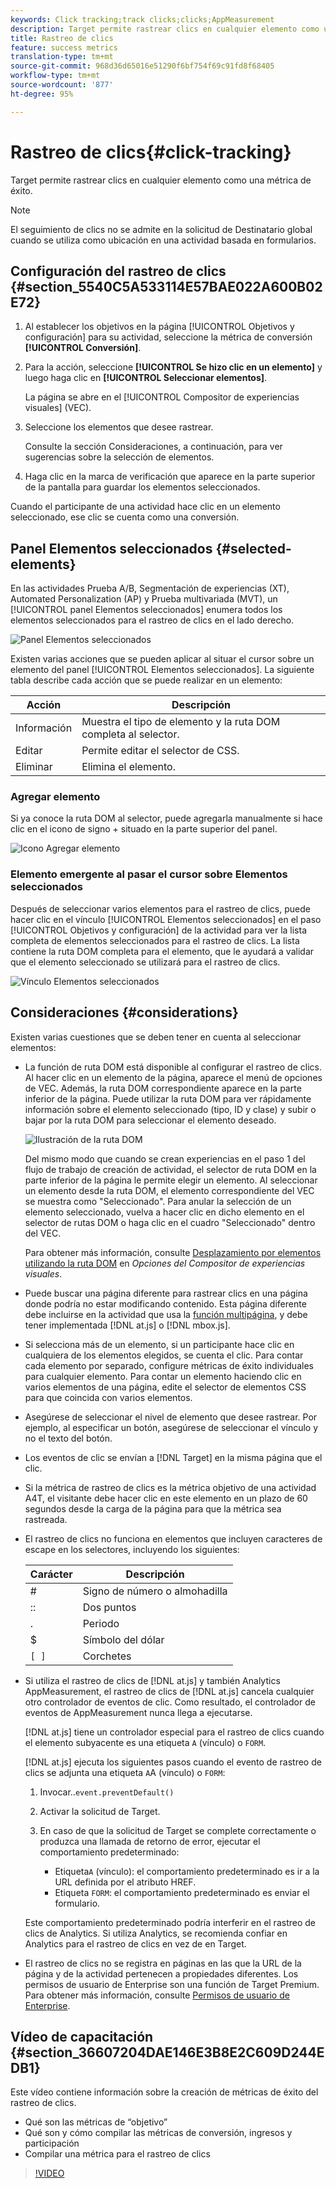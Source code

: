 ```yaml
---
keywords: Click tracking;track clicks;clicks;AppMeasurement
description: Target permite rastrear clics en cualquier elemento como una métrica de éxito.
title: Rastreo de clics
feature: success metrics
translation-type: tm+mt
source-git-commit: 968d36d65016e51290f6bf754f69c91fd8f68405
workflow-type: tm+mt
source-wordcount: '877'
ht-degree: 95%

---
```



# Rastreo de clics{#click-tracking}

Target permite rastrear clics en cualquier elemento como una métrica de éxito.

>[!NOTE]
>
>El seguimiento de clics no se admite en la solicitud de Destinatario global cuando se utiliza como ubicación en una actividad basada en formularios.

## Configuración del rastreo de clics {#section_5540C5A533114E57BAE022A600B02E72}

1. Al establecer los objetivos en la página [!UICONTROL Objetivos y configuración] para su actividad, seleccione la métrica de conversión **[!UICONTROL Conversión]**.
1. Para la acción, seleccione **[!UICONTROL Se hizo clic en un elemento]** y luego haga clic en **[!UICONTROL Seleccionar elementos]**.

   La página se abre en el [!UICONTROL Compositor de experiencias visuales] (VEC).

1. Seleccione los elementos que desee rastrear.

   Consulte la sección Consideraciones, a continuación, para ver sugerencias sobre la selección de elementos.

1. Haga clic en la marca de verificación que aparece en la parte superior de la pantalla para guardar los elementos seleccionados.

Cuando el participante de una actividad hace clic en un elemento seleccionado, ese clic se cuenta como una conversión.

## Panel Elementos seleccionados {#selected-elements}

En las actividades Prueba A/B, Segmentación de experiencias (XT), Automated Personalization (AP) y Prueba multivariada (MVT), un [!UICONTROL panel Elementos seleccionados] enumera todos los elementos seleccionados para el rastreo de clics en el lado derecho.

![Panel Elementos seleccionados](/help/c-activities/r-success-metrics/assets/selected-elements.png)

Existen varias acciones que se pueden aplicar al situar el cursor sobre un elemento del panel [!UICONTROL Elementos seleccionados]. La siguiente tabla describe cada acción que se puede realizar en un elemento:

| Acción | Descripción |
| --- | --- |
| Información | Muestra el tipo de elemento y la ruta DOM completa al selector. |
| Editar | Permite editar el selector de CSS. |
| Eliminar | Elimina el elemento. |

### Agregar elemento

Si ya conoce la ruta DOM al selector, puede agregarla manualmente si hace clic en el icono de signo + situado en la parte superior del panel.

![Icono Agregar elemento](/help/c-activities/r-success-metrics/assets/add-element.png)

### Elemento emergente al pasar el cursor sobre Elementos seleccionados

Después de seleccionar varios elementos para el rastreo de clics, puede hacer clic en el vínculo [!UICONTROL Elementos seleccionados] en el paso [!UICONTROL Objetivos y configuración] de la actividad para ver la lista completa de elementos seleccionados para el rastreo de clics. La lista contiene la ruta DOM completa para el elemento, que le ayudará a validar que el elemento seleccionado se utilizará para el rastreo de clics.

![Vínculo Elementos seleccionados](/help/c-activities/r-success-metrics/assets/elements-selected-link.png)

## Consideraciones {#considerations}

Existen varias cuestiones que se deben tener en cuenta al seleccionar elementos:

* La función de ruta DOM está disponible al configurar el rastreo de clics. Al hacer clic en un elemento de la página, aparece el menú de opciones de VEC. Además, la ruta DOM correspondiente aparece en la parte inferior de la página. Puede utilizar la ruta DOM para ver rápidamente información sobre el elemento seleccionado (tipo, ID y clase) y subir o bajar por la ruta DOM para seleccionar el elemento deseado.

   ![Ilustración de la ruta DOM](/help/c-activities/r-success-metrics/assets/click-tracking-dom.png)

   Del mismo modo que cuando se crean experiencias en el paso 1 del flujo de trabajo de creación de actividad, el selector de ruta DOM en la parte inferior de la página le permite elegir un elemento. Al seleccionar un elemento desde la ruta DOM, el elemento correspondiente del VEC se muestra como &quot;Seleccionado&quot;. Para anular la selección de un elemento seleccionado, vuelva a hacer clic en dicho elemento en el selector de rutas DOM o haga clic en el cuadro &quot;Seleccionado&quot; dentro del VEC.

   Para obtener más información, consulte [Desplazamiento por elementos utilizando la ruta DOM](/help/c-experiences/c-visual-experience-composer/viztarget-options.md#dom-path) en *Opciones del Compositor de experiencias visuales*.

* Puede buscar una página diferente para rastrear clics en una página donde podría no estar modificando contenido. Esta página diferente debe incluirse en la actividad que usa la  [función multipágina](/help/c-experiences/c-visual-experience-composer/multipage-activity.md#concept_277E096063E14813AC5D8EDFA1D2ED48), y debe tener implementada [!DNL at.js] o [!DNL mbox.js].
* Si selecciona más de un elemento, si un participante hace clic en cualquiera de los elementos elegidos, se cuenta el clic. Para contar cada elemento por separado, configure métricas de éxito individuales para cualquier elemento. Para contar un elemento haciendo clic en varios elementos de una página, edite el selector de elementos CSS para que coincida con varios elementos.
* Asegúrese de seleccionar el nivel de elemento que desee rastrear. Por ejemplo, al especificar un botón, asegúrese de seleccionar el vínculo y no el texto del botón.
* Los eventos de clic se envían a [!DNL Target] en la misma página que el clic.
* Si la métrica de rastreo de clics es la métrica objetivo de una actividad A4T, el visitante debe hacer clic en este elemento en un plazo de 60 segundos desde la carga de la página para que la métrica sea rastreada.
* El rastreo de clics no funciona en elementos que incluyen caracteres de escape en los selectores, incluyendo los siguientes:

   | Carácter | Descripción |
   |---|---|
   | # | Signo de número  o almohadilla |
   | :: | Dos puntos |
   | . | Periodo |
   | $ | Símbolo del dólar |
   | `[ ]` | Corchetes |

* Si utiliza el rastreo de clics de [!DNL at.js] y también Analytics AppMeasurement, el rastreo de clics de [!DNL at.js] cancela cualquier otro controlador de eventos de clic. Como resultado, el controlador de eventos de AppMeasurement nunca llega a ejecutarse.

   [!DNL at.js] tiene un controlador especial para el rastreo de clics cuando el elemento subyacente es una etiqueta `A` (vínculo) o `FORM`.

   [!DNL at.js] ejecuta los siguientes pasos cuando el evento de rastreo de clics se adjunta una etiqueta `A`A (vínculo) o `FORM`:

   1. Invocar..`event.preventDefault()`

   1. Activar la solicitud de Target.

   1. En caso de que la solicitud de Target se complete correctamente o produzca una llamada de retorno de error, ejecutar el comportamiento predeterminado:

      * Etiqueta`A` (vínculo): el comportamiento predeterminado es ir a la URL definida por el atributo HREF.
      * Etiqueta `FORM`: el comportamiento predeterminado es enviar el formulario.

   Este comportamiento predeterminado podría interferir en el rastreo de clics de Analytics. Si utiliza Analytics, se recomienda confiar en Analytics para el rastreo de clics en vez de en Target.

* El rastreo de clics no se registra en páginas en las que la URL de la página y de la actividad pertenecen a propiedades diferentes. Los permisos de usuario de Enterprise son una función de Target Premium. Para obtener más información, consulte [Permisos de usuario de Enterprise](/help/administrating-target/c-user-management/property-channel/property-channel.md).

## Vídeo de capacitación {#section_36607204DAE146E3B8E2C609D244EDB1}

Este vídeo contiene información sobre la creación de métricas de éxito del rastreo de clics.

* Qué son las métricas de “objetivo”
* Qué son y cómo compilar las métricas de conversión, ingresos y participación
* Compilar una métrica para el rastreo de clics

>[!VIDEO](https://video.tv.adobe.com/v/17380)